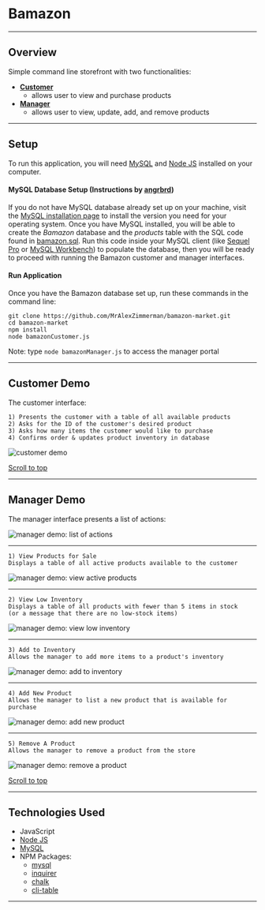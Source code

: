 # Bamazon <a id="top"></a>
___

## Overview
Simple command line storefront with two functionalities:

* [**Customer**](#customer-demo)
	* allows user to view and purchase products
* [**Manager**](#manager-demo)
	* allows user to view, update, add, and remove products

___

## Setup
To run this application, you will need [MySQL](https://dev.mysql.com/doc/refman/5.6/en/installing.html) and [Node JS](https://nodejs.org/en/download/) installed on your computer.

#### MySQL Database Setup (Instructions by [angrbrd](https://github.com/angrbrd/))
If you do not have MySQL database already set up on your machine, visit the [MySQL installation page](https://dev.mysql.com/doc/refman/5.6/en/installing.html) to install the version you need for your operating system. Once you have MySQL installed, you will be able to create the *Bamazon* database and the *products* table with the SQL code found in [bamazon.sql](bamazon.sql). Run this code inside your MySQL client (like [Sequel Pro](https://www.sequelpro.com/) or [MySQL Workbench](https://dev.mysql.com/downloads/workbench/)) to populate the database, then you will be ready to proceed with running the Bamazon customer and manager interfaces.

#### Run Application
Once you have the Bamazon database set up, run these commands in the command line:

```
git clone https://github.com/MrAlexZimmerman/bamazon-market.git
cd bamazon-market
npm install
node bamazonCustomer.js
```
Note: type `node bamazonManager.js` to access the manager portal

___

## Customer Demo <a id="customer-demo"></a>
The customer interface:

```
1) Presents the customer with a table of all available products
2) Asks for the ID of the customer's desired product
3) Asks how many items the customer would like to purchase
4) Confirms order & updates product inventory in database
```
![customer demo][1_bamazonCustomer]

[Scroll to top](#top)

___

## Manager Demo <a id="manager-demo"></a>
The manager interface presents a list of actions:

![manager demo: list of actions][2_bamazonManager]

___

```
1) View Products for Sale
Displays a table of all active products available to the customer
```
![manager demo: view active products][3_bamazonManager]

___


```
2) View Low Inventory
Displays a table of all products with fewer than 5 items in stock
(or a message that there are no low-stock items)
```
![manager demo: view low inventory][4_bamazonManager]

___

```
3) Add to Inventory
Allows the manager to add more items to a product's inventory
```
![manager demo: add to inventory][5_bamazonManager]

___

```
4) Add New Product
Allows the manager to list a new product that is available for purchase
```
![manager demo: add new product][6_bamazonManager]

___

```
5) Remove A Product
Allows the manager to remove a product from the store
```
![manager demo: remove a product][7_bamazonManager]

[Scroll to top](#top)

___

## Technologies Used
* JavaScript
*  [Node JS](https://nodejs.org/en/download/)
* [MySQL](https://dev.mysql.com/doc/refman/5.6/en/installing.html)
* NPM Packages:
	- [mysql](https://www.npmjs.com/package/mysql)
	- [inquirer](https://www.npmjs.com/package/inquirer)
	- [chalk](https://www.npmjs.com/package/chalk)
	- [cli-table](https://www.npmjs.com/package/cli-table)

___

[1_bamazonCustomer]: 
https://github.com/MrAlexZimmerman/bamazon-market/blob/master/screenshots/customer_demo.gif 

[2_bamazonManager]: 
https://github.com/MrAlexZimmerman/bamazon-market/blob/master/screenshots/2.png "list of actions"

[3_bamazonManager]: 
https://github.com/MrAlexZimmerman/bamazon-market/blob/master/screenshots/3.png "view active products"

[4_bamazonManager]: 
https://github.com/MrAlexZimmerman/bamazon-market/blob/master/screenshots/4.png "view low inventory"

[5_bamazonManager]: 
https://github.com/MrAlexZimmerman/bamazon-market/blob/master/screenshots/5.png "add to inventory"

[6_bamazonManager]: 
https://github.com/MrAlexZimmerman/bamazon-market/blob/master/screenshots/6.png "add new product"

[7_bamazonManager]: 
https://github.com/MrAlexZimmerman/bamazon-market/blob/master/screenshots/7.png "remove a product"
